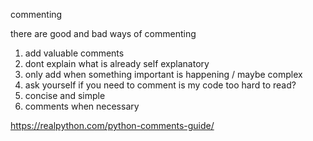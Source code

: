 commenting

there are good and bad ways of commenting

1. add valuable comments
2. dont explain what is already self explanatory
3. only add when something important is happening / maybe complex
4. ask yourself if you need to comment is my code too hard to read?
5. concise and simple
6. comments when necessary

https://realpython.com/python-comments-guide/